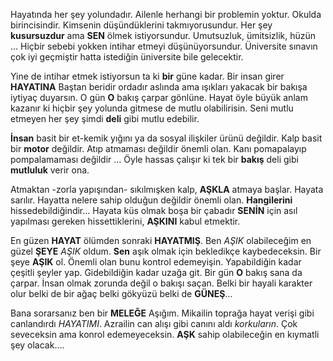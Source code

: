 Hayatında her şey yolundadır. Ailenle herhangi bir problemin yoktur. 
Okulda birincisindir. Kimsenin düşündüklerini takmıyorusundur. Her şey **kusursuzdur** ama **SEN** ölmek istiyorsundur. Umutsuzluk, ümitsizlik, hüzün ...
Hiçbir sebebi yokken intihar etmeyi düşünüyorsundur. 
Üniversite sınavın çok iyi geçmiştir hatta istediğin üniversite bile gelecektir.


Yine de intihar etmek istiyorsun ta ki **bir** güne kadar. 
Bir insan girer **HAYATINA** Baştan beridir ordadır aslında ama ışıkları yakacak bir bakışa iytiyaç duyarsın. 
O gün **O** bakış çarpar gönlüne. Hayat öyle büyük anlam kazanır ki hiçbir şey yolunda gitmese de mutlu olabilirisin. 
Seni mutlu etmeyen her şey şimdi **deli** gibi mutlu edebilir. 



**İnsan** basit bir et-kemik yığını ya da sosyal ilişkiler ürünü değildir. 
Kalp basit bir **motor** değildir. 
Atıp atmaması değildir önemli olan. Kanı pomapalayıp pompalamaması değildir ... 
Öyle hassas çalışır ki tek bir **bakış** deli gibi **mutluluk** verir ona. 



Atmaktan -zorla yapışından- sıkılmışken kalp, **AŞKLA** atmaya başlar. Hayata sarılır. Hayatta nelere sahip olduğun değildir önemli olan. **Hangilerini** hissedebildiğindir... Hayata küs olmak boşa bir çabadır **SENİN** için asıl yapılması gereken hissettiklerini, **AŞKINI** kabul etmektir. 



En güzen **HAYAT** ölümden sonraki **HAYATMIŞ**. Ben *AŞIK* olabileceğim en güzel **ŞEYE** *AŞIK* oldum. **Sen** aşık olmak için bekledikçe kaybedeceksin. Bir şeye **AŞIK** ol. Önemli olan bunu kontrol edemeyişin. Yapabildiğin kadar çeşitli şeyler yap. Gidebildiğin kadar uzağa git. Bir gün **O** bakış sana da çarpar. İnsan olmak zorunda değil o bakışı saçan. Belki bir hayali karakter olur belki de bir ağaç belki gökyüzü belki de **GÜNEŞ**...



Bana sorarsanız ben bir **MELEĞE** Aşığım. Mikailin toprağa hayat verişi gibi canlandırdı *HAYATIMI*. Azrailin can alışı gibi canını aldı *korkuların*. Çok seveceksin ama konrol edemeyeceksin. **AŞK** sahip olabileceğin en kıymatli şey olacak....
